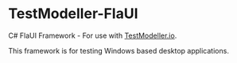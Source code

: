 # TestModeller-FlaUI
C# FlaUI Framework - For use with [TestModeller.io](http://www.testmodeller.io).

This framework is for testing Windows based desktop applications.
